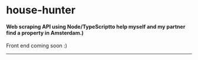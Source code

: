 # house-hunter

#### Web scraping API using Node/TypeScriptto help myself and my partner find a property in Amsterdam.)

Front end coming soon :)

-----

